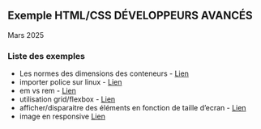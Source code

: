 ## Exemple HTML/CSS DÉVELOPPEURS AVANCÉS
Mars 2025

### Liste des exemples 
- Les normes des dimensions des conteneurs - [Lien](https://github.com/matthieuLabaune/exemple-campus-numerique-html-css/tree/main/container-size)
- importer police sur linux - [Lien](https://github.com/matthieuLabaune/exemple-campus-numerique-html-css/tree/main/police)
- em vs rem - [Lien](https://github.com/matthieuLabaune/exemple-campus-numerique-html-css/tree/main/em-rem)
- utilisation grid/flexbox - [Lien](https://github.com/matthieuLabaune/exemple-campus-numerique-html-css/tree/main/grid-flexbox)
- afficher/disparaitre des éléments en fonction de taille d’ecran - [Lien](https://github.com/matthieuLabaune/exemple-campus-numerique-html-css/tree/main/hidden)
- image en responsive [Lien](https://github.com/matthieuLabaune/exemple-campus-numerique-html-css/tree/main/responsive-img)
